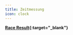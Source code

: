 ```yaml
---
title: Zeitmessung
icon: clock
---
```

**[Race Result](http://my.raceresult.com){:target="\_blank"}**
